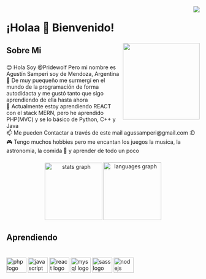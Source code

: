 
<img align="right" src="https://profile-counter.glitch.me/Pridewolf/count.svg?"  />

###

<h1 align="left">¡Holaa 👋  Bienvenido!</h1>

###

<img align="right" height="200" src="https://thumbs.gfycat.com/DownrightAfraidLeopard-size_restricted.gif"  />

###

<h2 align="left">Sobre Mi</h2>

###

<p align="left">😊 Hola Soy  @Pridewolf Pero mi nombre es Agustín Samperi soy de Mendoza, Argentina <br>👀 De muy puequeño me surmergí en el mundo de la programación de forma autodidacta y me gustó tanto que sigo aprendiendo de ella hasta ahora <br>🌱 Actualmente estoy aprendiendo REACT con el stack MERN, pero he aprendido PHP(MVC) y se lo básico de Python, C++ y Java<br>📫 Me pueden Contactar a través  de este mail agussamperi@gmail.com :D<br>🎮 Tengo muchos hobbies pero me encantan los juegos la musica, la astronomia, la comida 🤤 y aprender de todo un poco</p>

###

<div align="center">
  <img src="https://github-readme-stats.vercel.app/api?hide_title=false&hide_rank=false&show_icons=true&include_all_commits=true&count_private=true&disable_animations=false&theme=gotham&locale=en&hide_border=false&username=Pridewolf" height="150" alt="stats graph"  />
  <img src="https://github-readme-stats.vercel.app/api/top-langs?locale=en&hide_title=false&layout=compact&card_width=320&langs_count=6&theme=gotham&hide_border=false&username=Pridewolf" height="151" alt="languages graph"  />
</div>

###

<h2 align="left">Aprendiendo</h2>

###

<br clear="both">

<div align="left">
  <img src="https://cdn.jsdelivr.net/gh/devicons/devicon/icons/php/php-original.svg" height="40" width="52" alt="php logo"  />
  <img src="https://cdn.jsdelivr.net/gh/devicons/devicon/icons/javascript/javascript-original.svg" height="40" width="52" alt="javascript logo"  />
  <img src="https://cdn.jsdelivr.net/gh/devicons/devicon/icons/react/react-original.svg" height="40" width="52" alt="react logo"  />
  <img src="https://cdn.jsdelivr.net/gh/devicons/devicon/icons/mysql/mysql-original.svg" height="40" width="52" alt="mysql logo"  />
  <img src="https://cdn.jsdelivr.net/gh/devicons/devicon/icons/sass/sass-original.svg" height="40" width="52" alt="sass logo"  />
  <img src="https://cdn.jsdelivr.net/gh/devicons/devicon/icons/nodejs/nodejs-original.svg" height="40" width="52" alt="nodejs logo"  />
</div>

###

<!---
Pridewolf/Pridewolf is a ✨ special ✨ repository because its `README.md` (this file) appears on your GitHub profile.
You can click the Preview link to take a look at your changes.
--->
